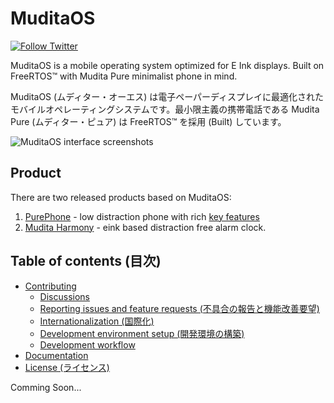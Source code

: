 # MuditaOS

[![Follow Twitter](https://img.shields.io/twitter/follow/wearemudita?label=Follow%20on%20Twitter&style=social)](https://twitter.com/wearemudita)

MuditaOS is a mobile operating system optimized for E Ink displays. Built on FreeRTOS™ with Mudita Pure minimalist phone in mind.

MuditaOS (ムディター・オーエス) は電子ペーパーディスプレイに最適化されたモバイルオペレーティングシステムです。最小限主義の携帯電話である Mudita Pure (ムディター・ピュア) は FreeRTOS™ を採用 (Built) しています。

![MuditaOS interface screenshots](doc/Images/readme_header.jpg)

## Product

There are two released products based on MuditaOS:
1. [PurePhone](https://store.mudita.com/mudita-pure-minimalist-phone) - low distraction phone with rich [key features](products/PurePhone/ProductKeyFeatures.md)
2. [Mudita Harmony](https://store.mudita.com/mudita-harmony-your-healthy-bedtime-habits) - eink based distraction free alarm clock.

## Table of contents (目次)

* [Contributing](#Contributing)
   * [Discussions](#Discussions)
   * [Reporting issues and feature requests (不具合の報告と機能改善要望)](#Reporting-bugs-and-feature-requests)
   * [Internationalization (国際化)](#Internationalization)
   * [Development environment setup (開発環境の構築)](#development-envioronment-setup)
   * [Development workflow](#Development-workflow)
* [Documentation](#documentation)
* [License (ライセンス)](#license)



Comming Soon...
